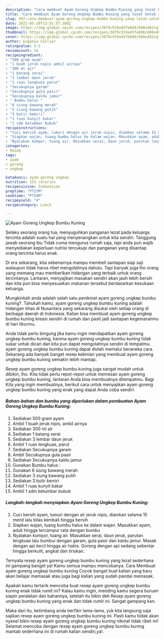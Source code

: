 ```yaml
---
description: "Cara membuat Ayam Goreng Ungkep Bumbu Kuning yang lezat Untuk Jualan"
title: "Cara membuat Ayam Goreng Ungkep Bumbu Kuning yang lezat Untuk Jualan"
slug: 492-cara-membuat-ayam-goreng-ungkep-bumbu-kuning-yang-lezat-untuk-jualan
date: 2021-05-28T13:51:57.388Z
image: https://img-global.cpcdn.com/recipes/3879c919a45fe8d8/680x482cq70/ayam-goreng-ungkep-bumbu-kuning-foto-resep-utama.jpg
thumbnail: https://img-global.cpcdn.com/recipes/3879c919a45fe8d8/680x482cq70/ayam-goreng-ungkep-bumbu-kuning-foto-resep-utama.jpg
cover: https://img-global.cpcdn.com/recipes/3879c919a45fe8d8/680x482cq70/ayam-goreng-ungkep-bumbu-kuning-foto-resep-utama.jpg
author: Eugenia Collier
ratingvalue: 3.5
reviewcount: 14
recipeingredient:
- "500 gram ayam"
- "1 buah jeruk nipis ambil airnya"
- "300 ml air"
- "1 batang serai"
- "3 lembar daun jeruk"
- "1 ruas lengkuas parut"
- "Secukupnya garam"
- "Secukupnya gula pasir"
- "Secukupnya kaldu jamur"
- " Bumbu halus "
- "6 siung bawang merah"
- "3 siung bawang putih"
- "3 butir kemiri"
- "1 ruas kunyit bakar"
- "1 sdm ketumbar bubuk"
recipeinstructions:
- "Cuci bersih ayam, lumuri dengan air jeruk nipis, diamkan selama 15 menit lalu bilas kembali hingga bersih"
- "Siapkan wajan, tuang bumbu halus ke dalam wajan. Masukkan ayam, aduk hingga tercampur rata dengan bumbu"
- "Nyalakan kompor, tuang air. Masukkan serai, daun jeruk, parutan lengkuas lalu bumbui dengan garam, gula pasir dan kaldu jamur. Masak dengan api kecil hingga air habis. Goreng dengan api sedang sebentar hingga berkulit, angkat dan tiriskan."
categories:
- Resep
tags:
- ayam
- goreng
- ungkep

katakunci: ayam goreng ungkep 
nutrition: 153 calories
recipecuisine: Indonesian
preptime: "PT27M"
cooktime: "PT54M"
recipeyield: "4"
recipecategory: Lunch

---
```



![Ayam Goreng Ungkep Bumbu Kuning](https://img-global.cpcdn.com/recipes/3879c919a45fe8d8/680x482cq70/ayam-goreng-ungkep-bumbu-kuning-foto-resep-utama.jpg)

Selaku seorang orang tua, menyuguhkan panganan lezat pada keluarga tercinta adalah suatu hal yang menyenangkan untuk kita sendiri. Tanggung jawab seorang ibu Tidak cuma mengurus rumah saja, tapi anda pun wajib menyediakan keperluan nutrisi tercukupi dan panganan yang disantap orang tercinta harus enak.

Di era  sekarang, kita sebenarnya mampu membeli santapan siap saji walaupun tidak harus ribet mengolahnya dahulu. Tapi banyak juga lho orang yang memang mau memberikan hidangan yang terbaik untuk orang tercintanya. Lantaran, menyajikan masakan sendiri akan jauh lebih bersih dan kita pun bisa menyesuaikan makanan tersebut berdasarkan kesukaan keluarga. 



Mungkinkah anda adalah salah satu penikmat ayam goreng ungkep bumbu kuning?. Tahukah kamu, ayam goreng ungkep bumbu kuning adalah hidangan khas di Nusantara yang sekarang disukai oleh setiap orang di berbagai daerah di Indonesia. Kalian bisa membuat ayam goreng ungkep bumbu kuning kreasi sendiri di rumah dan pasti jadi santapan kegemaranmu di hari liburmu.

Anda tidak perlu bingung jika kamu ingin mendapatkan ayam goreng ungkep bumbu kuning, karena ayam goreng ungkep bumbu kuning tidak sukar untuk dicari dan kita pun dapat mengolahnya sendiri di tempatmu. ayam goreng ungkep bumbu kuning dapat diolah memalui beraneka cara. Sekarang ada banyak banget resep kekinian yang membuat ayam goreng ungkep bumbu kuning semakin lebih mantap.

Resep ayam goreng ungkep bumbu kuning juga sangat mudah untuk dibikin, lho. Kita tidak perlu repot-repot untuk memesan ayam goreng ungkep bumbu kuning, lantaran Anda bisa membuatnya ditempatmu. Bagi Kita yang ingin membuatnya, berikut cara untuk menyajikan ayam goreng ungkep bumbu kuning yang enak yang dapat Anda coba sendiri.

<!--inarticleads1-->

##### Bahan-bahan dan bumbu yang diperlukan dalam pembuatan Ayam Goreng Ungkep Bumbu Kuning:

1. Sediakan 500 gram ayam
1. Ambil 1 buah jeruk nipis, ambil airnya
1. Sediakan 300 ml air
1. Sediakan 1 batang serai
1. Sediakan 3 lembar daun jeruk
1. Ambil 1 ruas lengkuas, parut
1. Sediakan Secukupnya garam
1. Ambil Secukupnya gula pasir
1. Sediakan Secukupnya kaldu jamur
1. Gunakan  Bumbu halus :
1. Gunakan 6 siung bawang merah
1. Sediakan 3 siung bawang putih
1. Sediakan 3 butir kemiri
1. Ambil 1 ruas kunyit bakar
1. Ambil 1 sdm ketumbar bubuk




<!--inarticleads2-->

##### Langkah-langkah menyiapkan Ayam Goreng Ungkep Bumbu Kuning:

1. Cuci bersih ayam, lumuri dengan air jeruk nipis, diamkan selama 15 menit lalu bilas kembali hingga bersih
1. Siapkan wajan, tuang bumbu halus ke dalam wajan. Masukkan ayam, aduk hingga tercampur rata dengan bumbu
1. Nyalakan kompor, tuang air. Masukkan serai, daun jeruk, parutan lengkuas lalu bumbui dengan garam, gula pasir dan kaldu jamur. Masak dengan api kecil hingga air habis. Goreng dengan api sedang sebentar hingga berkulit, angkat dan tiriskan.




Ternyata resep ayam goreng ungkep bumbu kuning yang lezat sederhana ini gampang banget ya! Kamu semua mampu mencobanya. Cara Membuat ayam goreng ungkep bumbu kuning Cocok banget buat kalian yang baru akan belajar memasak atau juga bagi kalian yang sudah pandai memasak.

Apakah kamu tertarik mencoba buat resep ayam goreng ungkep bumbu kuning enak tidak rumit ini? Kalau kamu ingin, mending kamu segera buruan siapin peralatan dan bahannya, setelah itu bikin deh Resep ayam goreng ungkep bumbu kuning yang enak dan tidak rumit ini. Sangat gampang kan. 

Maka dari itu, ketimbang anda berfikir lama-lama, yuk kita langsung saja sajikan resep ayam goreng ungkep bumbu kuning ini. Pasti kamu tiidak akan nyesel bikin resep ayam goreng ungkep bumbu kuning nikmat tidak ribet ini! Selamat mencoba dengan resep ayam goreng ungkep bumbu kuning mantab sederhana ini di rumah kalian sendiri,ya!.

